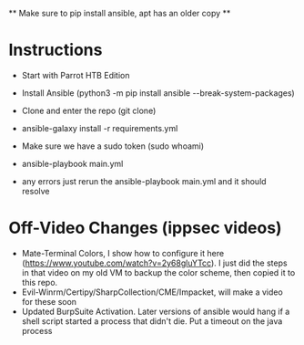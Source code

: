 ** Make sure to pip install ansible, apt has an older copy **

# Instructions
* Start with Parrot HTB Edition
* Install Ansible (python3 -m pip install ansible --break-system-packages)
* Clone and enter the repo (git clone)
* ansible-galaxy install -r requirements.yml
* Make sure we have a sudo token (sudo whoami)
* ansible-playbook main.yml

* any errors just rerun the ansible-playbook main.yml and it should resolve


# Off-Video Changes (ippsec videos)
* Mate-Terminal Colors, I show how to configure it here (https://www.youtube.com/watch?v=2y68gluYTcc). I just did the steps in that video on my old VM to backup the color scheme, then copied it to this repo.
* Evil-Winrm/Certipy/SharpCollection/CME/Impacket, will make a video for these soon
* Updated BurpSuite Activation. Later versions of ansible would hang if a shell script started a process that didn't die. Put a timeout on the java process
